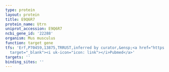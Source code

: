 ```yaml
---
type: protein
layout: protein
title: E9Q6R7
protein_name: Utrn
uniprot_accession: E9Q6R7
ncbi_gene_id: '22288'
organism: Mus musculus
function: target gene
tfs: 'Erf,P70459,13875,TRRUST,inferred by curator,&ensp;<a href="https://www.ncbi.nlm.nih.gov/pubmed/?term=17507653%5Buid%5D"
  target="_blank"><i uk-icon="icon: link"></i>Pubmed</a>'
targets: ''
binding_sites: ''
---
```

